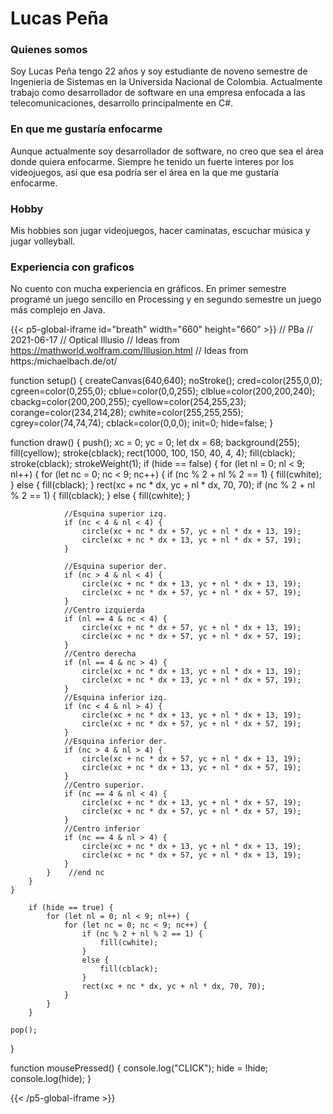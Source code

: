 # Lucas Peña
### Quienes somos
Soy Lucas Peña tengo 22 años y soy estudiante de noveno semestre de Ingenieria de Sistemas en la Universida Nacional de Colombia. Actualmente trabajo como desarrollador de software en una empresa enfocada a las telecomunicaciones, desarrollo principalmente en C#.
### En que me gustaría enfocarme
Aunque actualmente soy desarrollador de software, no creo que sea el área donde quiera enfocarme. Siempre he tenido un fuerte interes por los videojuegos, así que esa podría ser el área en la que me gustaría enfocarme.
### Hobby
Mis hobbies son jugar videojuegos, hacer caminatas, escuchar música y jugar volleyball.
### Experiencia con graficos
No cuento con mucha experiencia en gráficos. En primer semestre programé un juego sencillo en Processing y en segundo semestre un juego más complejo en Java.

{{< p5-global-iframe id="breath" width="660" height="660" >}}
  // PBa
// 2021-06-17
// Optical Illusio
// Ideas from https://mathworld.wolfram.com/Illusion.html
// Ideas from https:/michaelbach.de/ot/

function setup()
{
  createCanvas(640,640);
  noStroke();
  cred=color(255,0,0);
  cgreen=color(0,255,0);
  cblue=color(0,0,255);
  clblue=color(200,200,240);
  cbackg=color(200,200,255);
  cyellow=color(254,255,23);
  corange=color(234,214,28);
  cwhite=color(255,255,255);
  cgrey=color(74,74,74);
  cblack=color(0,0,0);
  init=0;
  hide=false;
}

function draw() {
    push();
    xc = 0;
    yc = 0;
    let dx = 68;
    background(255);
    fill(cyellow);
    stroke(cblack);
    rect(1000, 100, 150, 40, 4, 4);
    fill(cblack);
    stroke(cblack);
    strokeWeight(1);
    if (hide == false) {
        for (let nl = 0; nl < 9; nl++) {
            for (let nc = 0; nc < 9; nc++) {
                if (nc % 2 + nl % 2 == 1) {
                    fill(cwhite);
                }
                else {
                    fill(cblack);
                }
                rect(xc + nc * dx, yc + nl * dx, 70, 70);
                if (nc % 2 + nl % 2 == 1) {
                    fill(cblack);
                }
                else {
                    fill(cwhite);
                }


                //Esquina superior izq.
                if (nc < 4 & nl < 4) {
                    circle(xc + nc * dx + 57, yc + nl * dx + 13, 19);
                    circle(xc + nc * dx + 13, yc + nl * dx + 57, 19);
                }

                //Esquina superior der.
                if (nc > 4 & nl < 4) {
                    circle(xc + nc * dx + 13, yc + nl * dx + 13, 19);
                    circle(xc + nc * dx + 57, yc + nl * dx + 57, 19);
                }
                //Centro izquierda      
                if (nl == 4 & nc < 4) {
                    circle(xc + nc * dx + 57, yc + nl * dx + 13, 19);
                    circle(xc + nc * dx + 57, yc + nl * dx + 57, 19);
                }
                //Centro derecha
                if (nl == 4 & nc > 4) {
                    circle(xc + nc * dx + 13, yc + nl * dx + 13, 19);
                    circle(xc + nc * dx + 13, yc + nl * dx + 57, 19);
                }
                //Esquina inferior izq.
                if (nc < 4 & nl > 4) {
                    circle(xc + nc * dx + 13, yc + nl * dx + 13, 19);
                    circle(xc + nc * dx + 57, yc + nl * dx + 57, 19);
                }
                //Esquina inferior der.
                if (nc > 4 & nl > 4) {
                    circle(xc + nc * dx + 57, yc + nl * dx + 13, 19);
                    circle(xc + nc * dx + 13, yc + nl * dx + 57, 19);
                }
                //Centro superior.
                if (nc == 4 & nl < 4) {
                    circle(xc + nc * dx + 13, yc + nl * dx + 57, 19);
                    circle(xc + nc * dx + 57, yc + nl * dx + 57, 19);
                }
                //Centro inferior
                if (nc == 4 & nl > 4) {
                    circle(xc + nc * dx + 13, yc + nl * dx + 13, 19);
                    circle(xc + nc * dx + 57, yc + nl * dx + 13, 19);
                }
            }    //end nc
        }
    }

        if (hide == true) {
            for (let nl = 0; nl < 9; nl++) {
                for (let nc = 0; nc < 9; nc++) {
                    if (nc % 2 + nl % 2 == 1) {
                        fill(cwhite);
                    }
                    else {
                        fill(cblack);
                    }
                    rect(xc + nc * dx, yc + nl * dx, 70, 70);
                }
            }
        }
    
    pop();
}


function mousePressed() {
    console.log("CLICK");
    hide = !hide;
    console.log(hide);
}

  
{{< /p5-global-iframe >}}